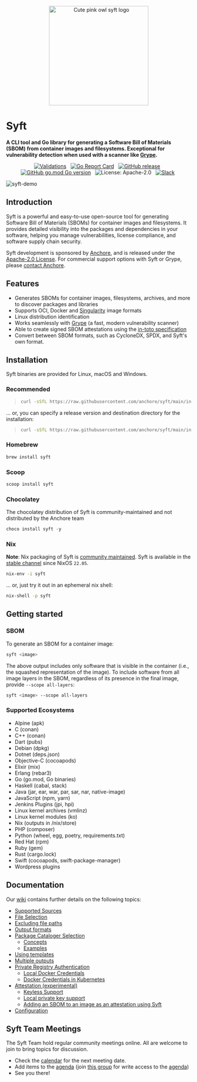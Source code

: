 <p align="center">
    <img src="https://user-images.githubusercontent.com/5199289/136844524-1527b09f-c5cb-4aa9-be54-5aa92a6086c1.png" width="271" alt="Cute pink owl syft logo">
</p>

# Syft

**A CLI tool and Go library for generating a Software Bill of Materials (SBOM) from container images and filesystems. Exceptional for vulnerability detection when used with a scanner like [Grype](https://github.com/anchore/grype).**

<p align="center">
 &nbsp;<a href="https://github.com/anchore/syft/actions/workflows/validations.yaml" target="_blank"><img alt="Validations" src="https://github.com/anchore/syft/actions/workflows/validations.yaml/badge.svg"></a>&nbsp;
 &nbsp;<a href="https://goreportcard.com/report/github.com/anchore/syft" target="_blank"><img alt="Go Report Card" src="https://goreportcard.com/badge/github.com/anchore/syft"></a>&nbsp;
 &nbsp;<a href="https://github.com/anchore/syft/releases/latest" target="_blank"><img alt="GitHub release" src="https://img.shields.io/github/release/anchore/syft.svg"></a>&nbsp;
 &nbsp;<a href="https://github.com/anchore/syft" target="_blank"><img alt="GitHub go.mod Go version" src="https://img.shields.io/github/go-mod/go-version/anchore/syft.svg"></a>&nbsp;
 &nbsp;<a href"" target="_blank"><img alt="License: Apache-2.0" src="https://img.shields.io/badge/License-Apache%202.0-blue.svg"></a>&nbsp;
 &nbsp;<a href="https://anchore.com/slack" target="_blank"><img alt="Slack" src="https://img.shields.io/badge/Slack-Join-blue?logo=slack"></a>&nbsp;
</p>

![syft-demo](https://user-images.githubusercontent.com/590471/90277200-2a253000-de33-11ea-893f-32c219eea11a.gif)

## Introduction

Syft is a powerful and easy-to-use open-source tool for generating Software Bill of Materials (SBOMs) for container images and filesystems. It provides detailed visibility into the packages and dependencies in your software, helping you manage vulnerabilities, license compliance, and software supply chain security.

Syft development is sponsored by [Anchore](https://anchore.com/), and is released under the [Apache-2.0 License](https://github.com/anchore/syft?tab=Apache-2.0-1-ov-file). For commercial support options with Syft or Grype, please [contact Anchore](https://get.anchore.com/contact/).

## Features
- Generates SBOMs for container images, filesystems, archives, and more to discover packages and libraries
- Supports OCI, Docker and [Singularity](https://github.com/sylabs/singularity) image formats
- Linux distribution identification
- Works seamlessly with [Grype](https://github.com/anchore/grype) (a fast, modern vulnerability scanner)
- Able to create signed SBOM attestations using the [in-toto specification](https://github.com/in-toto/attestation/blob/main/spec/README.md)
- Convert between SBOM formats, such as CycloneDX, SPDX, and Syft's own format.

## Installation

Syft binaries are provided for Linux, macOS and Windows.

### Recommended
> ```bash 
> curl -sSfL https://raw.githubusercontent.com/anchore/syft/main/install.sh | sh -s -- -b /usr/local/bin
> ```

... or, you can specify a release version and destination directory for the installation:

> ```bash
> curl -sSfL https://raw.githubusercontent.com/anchore/syft/main/install.sh | sh -s -- -b <DESTINATION_DIR> <RELEASE_VERSION>
> ```

### Homebrew
```bash
brew install syft
```

### Scoop

```powershell
scoop install syft
```

### Chocolatey

The chocolatey distribution of Syft is community-maintained and not distributed by the Anchore team

```powershell
choco install syft -y
```

### Nix

**Note**: Nix packaging of Syft is [community maintained](https://github.com/NixOS/nixpkgs/blob/master/pkgs/tools/admin/syft/default.nix). Syft is available in the [stable channel](https://wiki.nixos.org/wiki/Nix_channels#The_official_channels) since NixOS `22.05`.

```bash
nix-env -i syft
```

... or, just try it out in an ephemeral nix shell:

```bash
nix-shell -p syft
```

## Getting started

### SBOM

To generate an SBOM for a container image:

```bash
syft <image>
```

The above output includes only software that is visible in the container (i.e., the squashed representation of the image). To include software from all image layers in the SBOM, regardless of its presence in the final image, provide `--scope all-layers`:

```bash
syft <image> --scope all-layers
```

### Supported Ecosystems

- Alpine (apk)
- C (conan)
- C++ (conan)
- Dart (pubs)
- Debian (dpkg)
- Dotnet (deps.json)
- Objective-C (cocoapods)
- Elixir (mix)
- Erlang (rebar3)
- Go (go.mod, Go binaries)
- Haskell (cabal, stack)
- Java (jar, ear, war, par, sar, nar, native-image)
- JavaScript (npm, yarn)
- Jenkins Plugins (jpi, hpi)
- Linux kernel archives (vmlinz)
- Linux kernel modules (ko)
- Nix (outputs in /nix/store)
- PHP (composer)
- Python (wheel, egg, poetry, requirements.txt)
- Red Hat (rpm)
- Ruby (gem)
- Rust (cargo.lock)
- Swift (cocoapods, swift-package-manager)
- Wordpress plugins

## Documentation

Our [wiki](https://github.com/anchore/syft/wiki) contains further details on the following topics:

* [Supported Sources](https://github.com/anchore/syft/wiki/supported-sources)
* [File Selection](https://github.com/anchore/syft/wiki/file-selection)
* [Excluding file paths](https://github.com/anchore/syft/wiki/excluding-file-paths)
* [Output formats](https://github.com/anchore/syft/wiki/output-formats)
* [Package Cataloger Selection](https://github.com/anchore/syft/wiki/package-cataloger-selection) 
  * [Concepts](https://github.com/anchore/syft/wiki/package-cataloger-selection#concepts)
  * [Examples](https://github.com/anchore/syft/wiki/package-cataloger-selection#examples)
* [Using templates](https://github.com/anchore/syft/wiki/using-templates)
* [Multiple outputs](https://github.com/anchore/syft/wiki/multiple-outputs)
* [Private Registry Authentication](https://github.com/anchore/syft/wiki/private-registry-authentication)
  * [Local Docker Credentials](https://github.com/anchore/syft/wiki/private-registry-authentication#local-docker)
  * [Docker Credentials in Kubernetes](https://github.com/anchore/syft/wiki/private-registry-authentication#docker-credentials-in-kubernetes)
* [Attestation (experimental)](https://github.com/anchore/syft/wiki/attestation)
  * [Keyless Support](https://github.com/anchore/syft/wiki/attestation#keyless-support)
  * [Local private key support](https://github.com/anchore/syft/wiki/attestation#local-private-key-support)
  * [Adding an SBOM to an image as an attestation using Syft](https://github.com/anchore/syft/wiki/attestation#adding-an-sbom-to-an-image-as-an-attestation-using-syft)
* [Configuration](https://github.com/anchore/syft/wiki/configuration)

## Syft Team Meetings

The Syft Team hold regular community meetings online. All are welcome to join to bring topics for discussion. 
- Check the [calendar](https://calendar.google.com/calendar/u/0/r?cid=Y182OTM4dGt0MjRtajI0NnNzOThiaGtnM29qNEBncm91cC5jYWxlbmRhci5nb29nbGUuY29t) for the next meeting date. 
- Add items to the [agenda](https://docs.google.com/document/d/1ZtSAa6fj2a6KRWviTn3WoJm09edvrNUp4Iz_dOjjyY8/edit?usp=sharing) (join [this group](https://groups.google.com/g/anchore-oss-community) for write access to the [agenda](https://docs.google.com/document/d/1ZtSAa6fj2a6KRWviTn3WoJm09edvrNUp4Iz_dOjjyY8/edit?usp=sharing))
- See you there!
